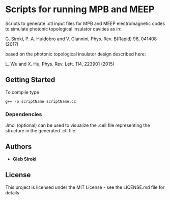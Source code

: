 # Scripts for running MPB and MEEP

Scripts to generate .ctl input files for MPB and MEEP electromagnetic codes to simulate
photonic topological insulator cavities as in:

G. Siroki, P. A. Huidobro and V. Giannini, Phys. Rev. B(Rapid) 96, 041408 (2017) 

based on the photonic topological insulator design described here:

L. Wu and X. Hu, Phys. Rev. Lett. 114, 223901 (2015)


## Getting Started

To compile type 
```
g++ -o scriptName scriptName.cc
```

### Dependencies

Jmol (optional) can be used to visualize the .cell file representing the structure in the generated .ctl file.

## Authors

* **Gleb Siroki**

## License

This project is licensed under the MIT License - see the LICENSE.md file for details
